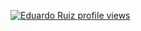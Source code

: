 [![Eduardo Ruiz profile views](https://u8views.com/api/v1/github/profiles/125155316/views/day-week-month-total-count.svg)](https://u8views.com/github/EduardoRuizM)
